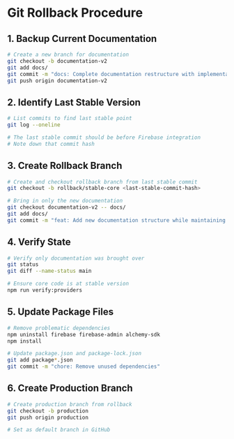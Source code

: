# Git Rollback Procedure

## 1. Backup Current Documentation
```bash
# Create a new branch for documentation
git checkout -b documentation-v2
git add docs/
git commit -m "docs: Complete documentation restructure with implementation guide"
git push origin documentation-v2
```

## 2. Identify Last Stable Version
```bash
# List commits to find last stable point
git log --oneline

# The last stable commit should be before Firebase integration
# Note down that commit hash
```

## 3. Create Rollback Branch
```bash
# Create and checkout rollback branch from last stable commit
git checkout -b rollback/stable-core <last-stable-commit-hash>

# Bring in only the new documentation
git checkout documentation-v2 -- docs/
git add docs/
git commit -m "feat: Add new documentation structure while maintaining stable code"
```

## 4. Verify State
```bash
# Verify only documentation was brought over
git status
git diff --name-status main

# Ensure core code is at stable version
npm run verify:providers
```

## 5. Update Package Files
```bash
# Remove problematic dependencies
npm uninstall firebase firebase-admin alchemy-sdk
npm install

# Update package.json and package-lock.json
git add package*.json
git commit -m "chore: Remove unused dependencies"
```

## 6. Create Production Branch
```bash
# Create production branch from rollback
git checkout -b production
git push origin production

# Set as default branch in GitHub
``` 